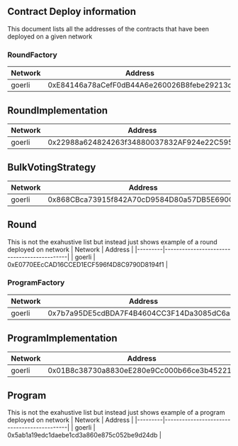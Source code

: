 ## Contract Deploy information

This document lists all the addresses of the contracts that have been deployed on a given network

### RoundFactory

| Network | Address                                    |
|---------|--------------------------------------------|
| goerli  | 0xE84146a78aCefF0dB44A6e260026B8febe29213c |


## RoundImplementation

| Network | Address                                    |
|---------|--------------------------------------------|
| goerli  | 0x22988a624824263f34880037832AF924e22C595c |


## BulkVotingStrategy

| Network | Address                                    |
|---------|--------------------------------------------|
| goerli  | 0x868CBca73915f842A70cD9584D80a57DB5E690C1 |


## Round

This is not the exahustive list but instead just shows example of a round deployed on network
| Network | Address                                    |
|---------|--------------------------------------------|
| goerli  | 0xE0770EEcCAD16CCED1ECF596f4D8C9790D8194f1 |



### ProgramFactory

| Network | Address                                    |
|---------|--------------------------------------------|
| goerli  | 0x7b7a95DE5cdBDA7F4B4604CC3F14Da3085dC6a52 |


## ProgramImplementation

| Network | Address                                    |
|---------|--------------------------------------------|
| goerli  | 0x01B8c38730a8830eE280e9Cc000b66ce3b45221E |


## Program

This is not the exahustive list but instead just shows example of a program deployed on network
| Network | Address                                    |
|---------|--------------------------------------------|
| goerli  | 0x5ab1a19edc1daebe1cd3a860e875c052be9d24db |
